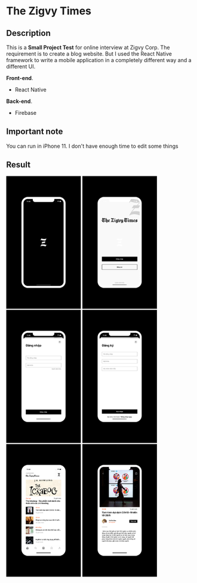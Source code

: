 # The Zigvy Times

## Description

  This is a **Small Project Test** for online interview at Zigvy Corp. The requirement is to create a blog website. But I used the React Native framework to write a mobile application in a completely different way and a different UI.

**Front-end**.
  - React Native
  
**Back-end**.
  - Firebase
  
## Important note

You can run in iPhone 11. I don't have enough time to edit some things
  
## Result
<p align="left">

  <img width=200 title="Preview" src="https://github.com/baronha/interview-home-work/blob/hagiabao_2020/preview/Frame%203.png">
  <img width=200 title="Preview" src="https://github.com/baronha/interview-home-work/blob/hagiabao_2020/preview/Frame%204.png">
    <img width=200 title="Preview" src="https://github.com/baronha/interview-home-work/blob/hagiabao_2020/preview/Frame%205.png">
      <img width=200 title="Preview" src="https://github.com/baronha/interview-home-work/blob/hagiabao_2020/preview/Frame%206.png">
        <img width=200 title="Preview" src="https://github.com/baronha/interview-home-work/blob/hagiabao_2020/preview/Frame%207.png">
          <img width=200 title="Preview" src="https://github.com/baronha/interview-home-work/blob/hagiabao_2020/preview/Frame%208.png">

</p>
